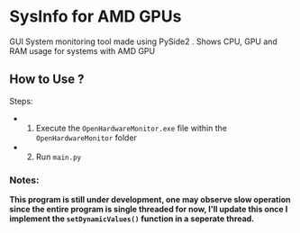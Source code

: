# SysInfo for AMD GPUs
GUI System monitoring tool made using PySide2 . Shows CPU, GPU and RAM usage for systems with AMD GPU
## How to Use ? 
Steps:
  * 1. Execute the `OpenHardwareMonitor.exe` file within the `OpenHardwareMonitor` folder
  * 2. Run `main.py`
### Notes:
  __This program is still under development, one may observe slow operation since the entire program is single threaded for now,
  I'll update this once I implement the `setDynamicValues()` function in a seperate thread.__
